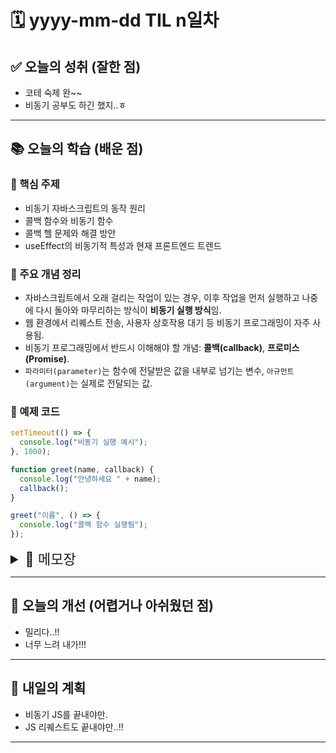 # 🗓️ yyyy-mm-dd TIL n일차

## ✅ 오늘의 성취 (잘한 점)

- 코테 숙제 완~~
- 비동기 공부도 하긴 했지..ㅎ

---

## 📚 오늘의 학습 (배운 점)

### 🔹 핵심 주제

- 비동기 자바스크립트의 동작 원리
- 콜백 함수와 비동기 함수
- 콜백 헬 문제와 해결 방안
- useEffect의 비동기적 특성과 현재 프론트엔드 트렌드

### 🔹 주요 개념 정리

- 자바스크립트에서 오래 걸리는 작업이 있는 경우, 이후 작업을 먼저 실행하고 나중에 다시 돌아와 마무리하는 방식이 **비동기 실행 방식**임.
- 웹 환경에서 리퀘스트 전송, 사용자 상호작용 대기 등 비동기 프로그래밍이 자주 사용됨.
- 비동기 프로그래밍에서 반드시 이해해야 할 개념: **콜백(callback)**, **프로미스(Promise)**.
- `파라미터(parameter)`는 함수에 전달받은 값을 내부로 넘기는 변수, `아규먼트(argument)`는 실제로 전달되는 값.

### 🔹 예제 코드

```js
setTimeout(() => {
  console.log("비동기 실행 예시");
}, 1000);

function greet(name, callback) {
  console.log("안녕하세요 " + name);
  callback();
}

greet("이름", () => {
  console.log("콜백 함수 실행됨");
});
```

<details>
<summary style="font-size: 22px;">📓 메모장</summary>

- 비동기 JS는 오래 기다려야 하는 작업이 있을 경우, 다음 작업을 먼저 실행한 뒤 처리 중이던 작업으로 다시 돌아와 마무리하는 방식임.
- 웹에서는 리퀘스트 전송이나 사용자 상호작용 대기처럼 비동기 처리가 필요한 경우가 많기 때문에 자주 사용됨.
- 비동기 프로그래밍을 위해 반드시 알아야 하는 개념은 **콜백(callback)** 과 **프로미스(Promise)**.
- `파라미터`는 함수 내부로 전달되는 변수이며, `아규먼트`는 실제로 함수에 전달되는 값임.

#### 📌 콜백과 비동기 실행

- 콜백은 함수의 아규먼트로 전달되는 함수. 콜백 함수는 괄호 없이 함수 자체를 전달함. 괄호를 붙이면 **함수 호출**로 간주되어 리턴값이 전달됨.
- 함수의 인자를 내부 콜백 함수의 인자로 넣을 수 있음.
- 간단한 콜백에는 화살표 함수 사용 가능.
- 문자열은 불변이기 때문에 `el.toUpperCase()`는 반환 값을 변수에 담아야 하며, 그렇지 않으면 무시됨. 예: `console.log(el.toUpperCase());`

#### 📌 비동기 함수와 콜백

- **비동기 함수(Asynchronous Function)** 는 끝까지 실행하지 않고 중간에 다른 작업을 처리한 후 다시 돌아와 마무리함.
- 실행 순서 예:

  ```
  일반함수;
  비동기함수(콜백함수);
  일반함수;
  ```

  1. 일반 함수 실행
  2. 비동기 함수는 JS 엔진이 Web API (브라우저 또는 Node.js의 타이머 API) 영역에 넘김
  3. Web API는 타이머 시작 후 콜백 함수를 대기 상태로 둠
  4. 콜백 함수는 지정 시간이 지난 후 이벤트 큐로 이동하여 실행됨

- `setTimeout(함수, 0)`은 즉시 실행처럼 보여도 실제로는 모든 동기 코드가 실행된 뒤 실행됨
- 비동기 함수는 병렬 처리되지만, 콜백 함수 실행은 동기적으로 이루어짐

#### 📌 다양한 비동기 함수

- `setInterval(콜백, 간격)`은 무한 반복이며, `clearInterval`로 종료 가능
- `addEventListener`도 비동기 함수. 상호작용이 있을 때까지 대기함.
- **React의 useEffect도 비동기 함수**. 컴포넌트가 화면에 렌더링된 후 콜백 실행.
- 그러나 최근에는 React Query, Server Component, custom hook 등으로 대체되는 추세임.

##### ✅ useEffect 사용이 적절한 예

| 상황                 | 예시                              |
| -------------------- | --------------------------------- |
| 외부 라이브러리 연동 | 지도 API, chart.js, video.js 등   |
| 브라우저 이벤트 등록 | `window.addEventListener(...)`    |
| 수동 DOM 조작        | `ref.current.scrollIntoView()` 등 |
| 로깅 및 디버깅       | 조건 발생 시 콘솔 출력 등         |

##### ✅ 과거 vs 현재

| 과거 (2020 이전)           | 현재 (2025)                                                                         |
| -------------------------- | ----------------------------------------------------------------------------------- |
| useEffect로 모든 것 해결   | 데이터는 서버에서 가져오고 클라이언트에서는 `use`, React Query 등으로 간결하게 처리 |
| 복잡한 로딩/에러 상태 관리 | 필요한 경우에만 useEffect 사용                                                      |
| 사이드 이펙트 남용         | 필요한 경우만 사용하도록 제한                                                       |

- `get(‘/주소’, 콜백)` 패턴은 express에서 사용됨. 주소로 GET 요청이 들어오면 해당 콜백 함수가 실행됨.

#### 📌 콜백의 한계

- 여러 비동기 작업을 순차적으로 처리하면 콜백이 중첩되어 코드 가독성과 유지보수가 어려움
- 이를 **콜백 헬(callback hell)** 이라고 하며,

  - 이해도 낮음
  - 디버깅 어려움
  - 테스트 어려움

- 이를 해결하기 위해 **Promise 문법**이 도입됨

#### 📌 용어 정리

- **파싱(Parsing)**: 응답(Response)에서 원하는 데이터를 추출하여 JS에서 사용하기 편한 형태로 가공하는 작업

</details>

---

## 🧠 오늘의 개선 (어렵거나 아쉬웠던 점)

- 밀리다..!!
- 너무 느려 내가!!!

---

## 🚀 내일의 계획

- 비동기 JS를 끝내야만.
- JS 리퀘스트도 끝내야만..!!

---
